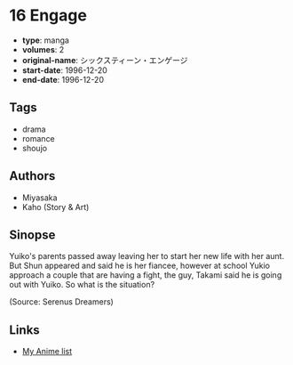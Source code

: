 # 16 Engage

-   **type**: manga
-   **volumes**: 2
-   **original-name**: シックスティーン・エンゲージ
-   **start-date**: 1996-12-20
-   **end-date**: 1996-12-20

## Tags

-   drama
-   romance
-   shoujo

## Authors

-   Miyasaka
-   Kaho (Story & Art)

## Sinopse

Yuiko's parents passed away leaving her to start her new life with her aunt. But Shun appeared and said he is her fiancee, however at school Yukio approach a couple that are having a fight, the guy, Takami said he is going out with Yuiko. So what is the situation?

(Source: Serenus Dreamers)

## Links

-   [My Anime list](https://myanimelist.net/manga/5976/16_Engage)
